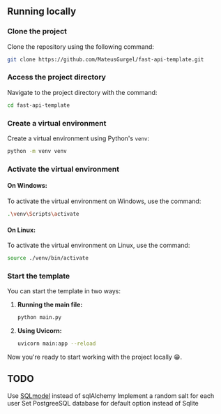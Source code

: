 ## Running locally

### Clone the project

Clone the repository using the following command:

```bash
git clone https://github.com/MateusGurgel/fast-api-template.git
```

### Access the project directory

Navigate to the project directory with the command:

```bash
cd fast-api-template
```

### Create a virtual environment

Create a virtual environment using Python's `venv`:

```bash
python -m venv venv
```

### Activate the virtual environment

#### On Windows:

To activate the virtual environment on Windows, use the command:

```bash
.\venv\Scripts\activate
```

#### On Linux:

To activate the virtual environment on Linux, use the command:

```bash
source ./venv/bin/activate
```

### Start the template

You can start the template in two ways:

1. **Running the main file:**

   ```bash
   python main.py
   ```

2. **Using Uvicorn:**

   ```bash
   uvicorn main:app --reload
   ```

Now you're ready to start working with the project locally 😁.


## TODO

Use [SQLmodel](https://sqlmodel.tiangolo.com/) instead of sqlAlchemy
Implement a random salt for each user
Set PostgreeSQL database for default option instead of Sqlite
